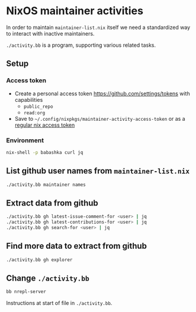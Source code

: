 # NixOS maintainer activities

In order to maintain `maintainer-list.nix` itself we need a
standardized way to interact with inactive maintainers.

`./activity.bb` is a program, supporting various related tasks.

## Setup

### Access token

- Create a personal access token https://github.com/settings/tokens with capabilities
  - `public_repo`
  - `read:org`
- Save to `~/.config/nixpkgs/maintainer-activity-access-token` or as a [regular nix access token](https://nix.dev/manual/nix/2.18/command-ref/conf-file#conf-access-tokens)

### Environment

```sh
nix-shell -p babashka curl jq
```

## List github user names from `maintainer-list.nix`

```sh
./activity.bb maintainer names
```

## Extract data from github

```sh
./activity.bb gh latest-issue-comment-for <user> | jq
./activity.bb gh latest-contributions-for <user> | jq
./activity.bb gh search-for <user> | jq
```

## Find more data to extract from github

```sh
./activity.bb gh explorer
```

## Change `./activity.bb`

```sh
bb nrepl-server
```

Instructions at start of file in `./activity.bb`.
